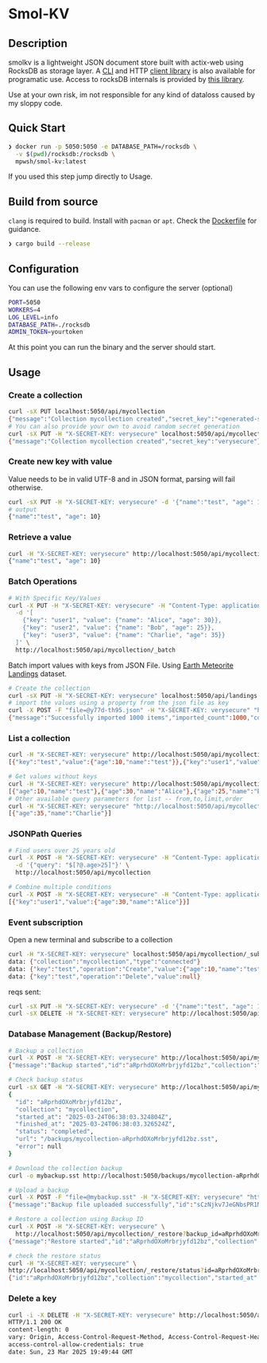 # Smol-KV

## Description

smolkv is a lightweight JSON document store built with actix-web using RocksDB as storage layer.
A [CLI](https://github.com/mpwsh/smolkv-client/blob/main/examples/cli.rs) and HTTP [client library](https://github.com/mpwsh/smolkv-client) is also available for programatic use. Access to rocksDB internals is provided by [this library](https://github.com/mpwsh/rocksdb-client).

Use at your own risk, im not responsible for any kind of dataloss caused by my sloppy code.

## Quick Start

```bash
❯ docker run -p 5050:5050 -e DATABASE_PATH=/rocksdb \
  -v $(pwd)/rocksdb:/rocksdb \
  mpwsh/smol-kv:latest
```

If you used this step jump directly to Usage.

## Build from source

`clang` is required to build. Install with `pacman` or `apt`. Check the [Dockerfile](Dockerfile) for guidance.

```bash
❯ cargo build --release
```

## Configuration

You can use the following env vars to configure the server (optional)

```bash
PORT=5050
WORKERS=4
LOG_LEVEL=info
DATABASE_PATH=./rocksdb
ADMIN_TOKEN=yourtoken
```

At this point you can run the binary and the server should start.

## Usage

### Create a collection

```bash
curl -sX PUT localhost:5050/api/mycollection
{"message":"Collection mycollection created","secret_key":"<generated-secret-key>"}
# You can also provide your own to avoid random secret generation
curl -sX PUT -H "X-SECRET-KEY: verysecure" localhost:5050/api/mycollection
{"message":"Collection mycollection created","secret_key":"verysecure"}
```

### Create new key with value

Value needs to be in valid UTF-8 and in JSON format, parsing will fail otherwise.

```bash
curl -sX PUT -H "X-SECRET-KEY: verysecure" -d '{"name":"test", "age": 10}' http://localhost:5050/api/mycollection/test
# output
{"name":"test", "age": 10}
```

### Retrieve a value

```bash
curl -H "X-SECRET-KEY: verysecure" http://localhost:5050/api/mycollection/test
{"name":"test", "age": 10}
```

### Batch Operations

```bash
# With Specific Key/Values
curl -X PUT -H "X-SECRET-KEY: verysecure" -H "Content-Type: application/json" \
  -d '[
    {"key": "user1", "value": {"name": "Alice", "age": 30}},
    {"key": "user2", "value": {"name": "Bob", "age": 25}},
    {"key": "user3", "value": {"name": "Charlie", "age": 35}}
  ]' \
  http://localhost:5050/api/mycollection/_batch
```

Batch import values with keys from JSON File. Using [Earth Meteorite Landings](https://data.nasa.gov/resource/y77d-th95.json) dataset.

```bash
# Create the collection 
curl -sX PUT -H "X-SECRET-KEY: verysecure" localhost:5050/api/landings
# import the values using a property from the json file as key
curl -X POST -F "file=@y77d-th95.json" -H "X-SECRET-KEY: verysecure" "http://localhost:5050/api/landings/_import?key=name"
{"message":"Successfully imported 1000 items","imported_count":1000,"collection":"mycollection","errors":null}
```

### List a collection

```bash
curl -H "X-SECRET-KEY: verysecure" http://localhost:5050/api/mycollection
[{"key":"test","value":{"age":10,"name":"test"}},{"key":"user1","value":{"age":30,"name":"Alice"}},{"key":"user2","value":{"age":25,"name":"Bob"}},{"key":"user3","value":{"age":35,"name":"Charlie"}}]

# Get values without keys
curl -H "X-SECRET-KEY: verysecure" http://localhost:5050/api/mycollection?keys=false
[{"age":10,"name":"test"},{"age":30,"name":"Alice"},{"age":25,"name":"Bob"},{"age":35,"name":"Charlie"}]
# Other available query parameters for list -- from,to,limit,order
curl -H "X-SECRET-KEY: verysecure" "http://localhost:5050/api/mycollection?keys=false&limit=1&order=desc"
[{"age":35,"name":"Charlie"}]
```

### JSONPath Queries

```bash
# Find users over 25 years old
curl -X POST -H "X-SECRET-KEY: verysecure" -H "Content-Type: application/json" \
  -d '{"query": "$[?@.age>25]"}' \
  http://localhost:5050/api/mycollection

# Combine multiple conditions
curl -X POST -H "X-SECRET-KEY: verysecure" -H "Content-Type: application/json" -d '{"query": "$[?@.age>25&&@.name==\"Alice\"]"}'   http://localhost:5050/api/mycollection
[{"key":"user1","value":{"age":30,"name":"Alice"}}]
```

### Event subscription

Open a new terminal and subscribe to a collection

```bash
curl -H "X-SECRET-KEY: verysecure" localhost:5050/api/mycollection/_subscribe
data: {"collection":"mycollection","type":"connected"}
data: {"key":"test","operation":"Create","value":{"age":10,"name":"test","serverTime":1742798981773}}
data: {"key":"test","operation":"Delete","value":null}
```

reqs sent:

```bash
curl -sX PUT -H "X-SECRET-KEY: verysecure" -d '{"name":"test", "age": 10}' http://localhost:5050/api/mycollection/test
curl -sX DELETE -H "X-SECRET-KEY: verysecure" http://localhost:5050/api/mycollection/test
```

### Database Management (Backup/Restore)

```bash
# Backup a collection
curl -X POST -H "X-SECRET-KEY: verysecure" http://localhost:5050/api/mycollection/_backup
{"message":"Backup started","id":"aRprhdOXoMrbrjyfd12bz","collection":"mycollection"}

# Check backup status
curl -sX GET -H "X-SECRET-KEY: verysecure" http://localhost:5050/api/mycollection/_backup/status?id=<backup-id>
{
  "id": "aRprhdOXoMrbrjyfd12bz",
  "collection": "mycollection",
  "started_at": "2025-03-24T06:38:03.324804Z",
  "finished_at": "2025-03-24T06:38:03.326524Z",
  "status": "completed",
  "url": "/backups/mycollection-aRprhdOXoMrbrjyfd12bz.sst",
  "error": null
}

# Download the collection backup
curl -o mybackup.sst http://localhost:5050/backups/mycollection-aRprhdOXoMrbrjyfd12bz.sst

# Upload a backup
curl -X POST -F "file=@mybackup.sst" -H "X-SECRET-KEY: verysecure" "http://localhost:5050/api/mycollection/_backup/upload"
{"message":"Backup file uploaded successfully","id":"sCzNjkv7JeGNbsPR1MRNV","collection":"mycollection"}

# Restore a collection using Backup ID
curl -X POST -H "X-SECRET-KEY: verysecure" \
  http://localhost:5050/api/mycollection/_restore?backup_id=aRprhdOXoMrbrjyfd12bz
{"message":"Restore started","id":"aRprhdOXoMrbrjyfd12bz","collection":"mycollection"}

# check the restore status
curl -H "X-SECRET-KEY: verysecure" \
http://localhost:5050/api/mycollection/_restore/status?id=aRprhdOXoMrbrjyfd12bz
{"id":"aRprhdOXoMrbrjyfd12bz","collection":"mycollection","started_at":"2025-03-24T07:18:39.653921Z","finished_at":"2025-03-24T07:18:39.657541Z","status":"completed","error":null}
```

### Delete a key

```bash
curl -i -X DELETE -H "X-SECRET-KEY: verysecure" http://localhost:5050/api/mycollection/test
HTTP/1.1 200 OK
content-length: 0
vary: Origin, Access-Control-Request-Method, Access-Control-Request-Headers
access-control-allow-credentials: true
date: Sun, 23 Mar 2025 19:49:44 GMT
```
